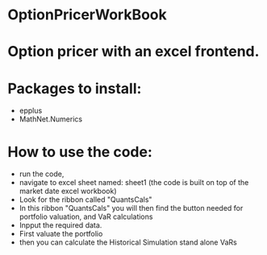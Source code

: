 # OptionPricerWorkBook
# Option pricer with an excel frontend.
# Packages to install:
- epplus
- MathNet.Numerics
# How to use the code:
- run the code,
- navigate to excel sheet named: sheet1 (the code is built on top of the market date excel workbook)
- Look for the ribbon called "QuantsCals"
- In this ribbon "QuantsCals" you will then find the button needed for portfolio valuation, and VaR calculations
- Inpput the required data.
- First valuate the portfolio
- then you can calculate the Historical Simulation stand alone VaRs
